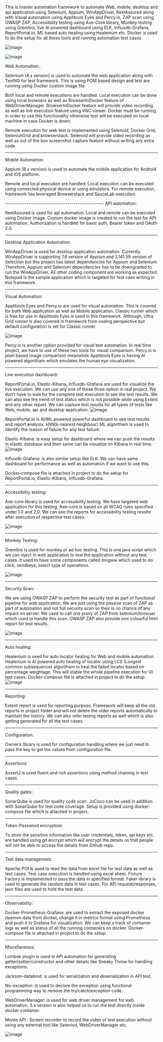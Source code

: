 This is master automation framework to automate Web, mobile, desktop and api application using Selenium, Appium, WinAppDriver, RestAssured along with Visual automation using Applitools Eyes and Percy.io, ZAP scan using OWASP ZAP, Accessibility testing using Axe-Core library, Monkey testing using Gremlins, live AI powered dashboard using ELK, Influxdb-Grafana, ReportPortal.io, ML based auto healing using Healenium etc. Docker is used to do the setup for all these tools and running automation test cases.

![image](https://github.com/Mandeepsheoran/MasterAutomationFramework-Web-Mobile-API-Desktop-App-Automation/assets/70449523/e7872836-6b27-4dc5-9b42-2ca1a9f0553e)

![image](https://github.com/Mandeepsheoran/MasterAutomationFramework-Web-Mobile-API-Desktop-App-Automation/assets/70449523/f5f94363-3878-4a86-be29-90caadfc7b7c)


Web Automation:.

Selenium (4.x version) is used to automate the web application along with TestNG for test framework. This is using POM based design and test are running using Docker custom image file. 

Both local and remote executions are handled. Local execution can be done using local browsers as well as BrowserInDocker feature of WebDriverManager. BrowserInDocker feature will provide video recording as well as live execution feature using VNC viewer. Docker must be running in order to use this functionality otherwise test will be executed on local machine in case Docker is down.

Remote execution for web test is implemented using Selenoid, Docker Grid, SeleniunGrid and browserstack. Selenoid will provide video recording as well as out of the box screenshot capture feature without writing any extra code.

-------------------------------------------------
Mobile Automation:

Appium (8.x version) is used to automate the mobile application for Android and iOS platform.

Remote and local execution are handled. Local execution can be executed using connected physical device or using emulators. For remote execution, framework has leveraged Browserstack and SauceLab execution.

--------------------------------------------------.
API automation:

RestAssured is used for api automation. Local and remote can be executed using Docker image. Custom docker image is created to run the test for API automation. Authorization is handled for basic auth, Bearer token and OAuth 2.0.

----------------------------------------------------
Desktop Application Automation:

WinAppDriver is used for desktop application automation. Currently WinAppDriver is supporting 7.6 version of Appium and 3.141.59 version of Selection but this project has latest dependencies for Appium and Selenium. Therefore, Appium and Selenium dependencies has to be downgraded to run the WinAppDriver. All other coding component are working as expected. Notepad is the sample application which is targeted for test case writing in this framework.

----------------------------------------------------
Visual Automation:

Applitools Eyes and Percy.io are used for visual automation. This is covered for both Web application as well as Mobile application. Classic runner which is free for use in Applitools Eyes is used in this framework. Although, Ultra Grid runner is also covered in framework from coding perspective but default configuration is set for Classic runner.

![image](https://github.com/Mandeepsheoran/MasterAutomationFramework-Web-Mobile-API-Desktop-App-Automation/assets/70449523/202da493-c341-4ce1-b44f-189103a8a674)

Percy.io is another option provided for visual test automation. In real time project, we have to use of these two tools for visual comparison. Percy.io is pixel based image comparison meanwhile Applitools Eyes is having AI powered algoritham which emulates the human eye visualization.

--------------------------------------------------
Live execution dashboard:

ReportPortal.io, Elastic-Kibana, Influxdb-Grafana are used for visualize the live execution. We can use any one of these three option in real project. We don't have to wait for the complete test execution to see the test results. We can also see the trend of test status which is not possible while using Extent and any other report. We can capture test results for all types of tests like Web, mobile, api and desktop application.
![image](https://github.com/Mandeepsheoran/MasterAutomationFramework-Web-Mobile-API-Desktop-App-Automation/assets/70449523/15d92254-153f-4c34-b370-f0728fe7bbe7)


ReportPortal.io is AI/ML powered powerful dashboard to see test results and report analysis. kNN(k-nearest neighbour) ML algoritham is used to identify the reason of  failure for any test failure.

Elastic-Kibana: is easy setup for dashboard where we can push the results in elastic database and then same can be visualize on Kibana in real time. 
![image](https://github.com/Mandeepsheoran/MasterAutomationFramework-Web-Mobile-API-Desktop-App-Automation/assets/70449523/50ff4b24-7e44-400a-8da0-a288fb7808c9)


Influxdb-Grafana: is also similar setup like ELK. We can have same dashboard for performance as well as automation if we want to use this.

Docker-compose file is attached in project to do the setup for ReportPortal.io, Elastic-Kibana, Influxdb-Grafana.

---------------------------------------------------
Accessibility testing:

Axe-core library is used for accessibility testing. We have targeted web application for this testing. Axe-core is based on all WCAG rules specified under 1.0 and 2.0. We can see the reports for accessibility testing results after execution of respective test cases.

![image](https://github.com/Mandeepsheoran/MasterAutomationFramework-Web-Mobile-API-Desktop-App-Automation/assets/70449523/12b4d160-efe4-449e-bc29-218a485e0a99)


--------------------------------------------------
Monkey Testing:

Gremlins is used for monkey or ad hoc testing. This is one java script which we can inject in web application to test the application without any test cases. It used to have some components called mogwai which used to do click, sendkeys, select type of operations.

![image](https://github.com/Mandeepsheoran/MasterAutomationFramework-Web-Mobile-API-Desktop-App-Automation/assets/70449523/b49cf3ef-bcc4-4dcd-a4b4-eed13df6ab51)


--------------------------------------------------
Security Scan:

We are using OWASP ZAP to perform the security test as part of functional pipeline for web application. We are just using the passive scan of ZAP as part of automation and not full security scan so their is no chance of any impact on server. We used to call one proxy of ZAP from selenium/browser which used to handle this scan. OWASP ZAP also provide one colourful html report for test results.

![image](https://github.com/Mandeepsheoran/MasterAutomationFramework-Web-Mobile-API-Desktop-App-Automation/assets/70449523/8791cc15-6540-4b0b-9dd9-6fbf73213dc8)

----------------------------------------------------
Auto healing:

Healenium is used for auto locator healing for Web and mobile automation. Healenium is AI powered auto healing of locator using LCS (Longest common subsequence) algoritham to heal the failed locator based on percentage weightage. This will stable the whole pipeline execution for UI test cases.
Docker-compose file is attached in project to do the setup.
![image](https://github.com/Mandeepsheoran/MasterAutomationFramework-Web-Mobile-API-Desktop-App-Automation/assets/70449523/c756b326-b19e-4cb8-a27a-459bf209de10)


----------------------------------------------------
Reporting:

Extent report is used for reporting purpose. Framework will keep all the old reports in project folder and will not delete the older reports automatically to maintain the history. We can also refer testng reports as well which is also getting generated for all the test cases.

----------------------------------------------------
Configuration:

Owner’s library is used for configuration handling where we just need to pass the key to get the values from configuration file.

----------------------------------------------------
Assertions:

AssertJ is used fluent and rich assertions using method chaining in test cases.

----------------------------------------------------
Quality gates:

SonarQube is used for quality code scan. JoCoco can be used in addition with SonarQube for test code coverage. Setup is provided using docker-compose file which is attached in project.

---------------------------------------------
Token-Password encryption:

To store the sensitive information like user credentials, token, api keys etc. are handled using git encrypt which will encrypt the details os that people will not be able to access the details from Github repo.

--------------------------------------------
Test data management:

Apache POI is used to read the data from excel file for test data as well as test cases. Test case execution is handled using excel sheet. Fixture Factory is implemented to pass the data in specified format. Faker library is used to generate the random data in test cases. For API request/responses, json files are used to hold the test data.

-------------------------------------------
Observability:

Docker-Prometheus-Grafana: are used to extract the exposed docker daemon data from docker, change it in metrics format using Prometheus and push it to Grafana for visualization. We can keep a track of container logs as well as status of all the running containers on docker.
Docker-compose file is attached in project to do the setup.

------------------------------------------
Miscellaneous:

Lombok plugin is used in API automation for generating getter/setter/constructor and other details like Sneaky Throw for handling exceptions.

Jackson-databind: is used for serialization and deserialization in API test.

No-exception: is used to declare the exception using functional programming way to remove the try/catch/exception code.

WebDriverManager: is used for web driver management for web automation. 5.x version is also helped us to run the test directly inside docker container.

Monte API : Screen recorder to record the video of test execution without using any external tool like Seleniod, WebDriverManager etc.

![image](https://github.com/Mandeepsheoran/MasterAutomationFramework-Web-Mobile-API-Desktop-App-Automation/assets/70449523/799bc757-e277-4cf0-8b3d-ef56152858ff)

